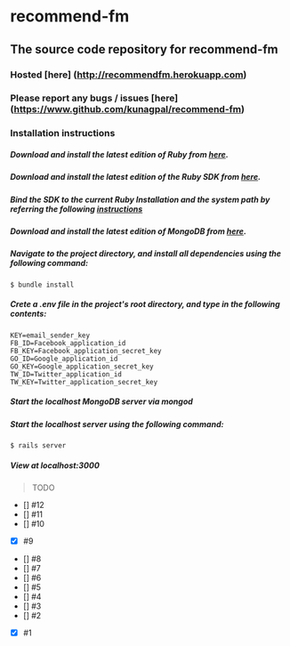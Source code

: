 # recommend-fm

## The source code repository for recommend-fm

### Hosted [here] (http://recommendfm.herokuapp.com)
### Please report any bugs / issues [here] (https://www.github.com/kunagpal/recommend-fm)
### Installation instructions

##### Download and install the latest edition of Ruby from [here](http://rubyinstaller.org/downloads/).
##### Download and install the latest edition of the Ruby SDK from [here](http://rubyinstaller.org/downloads/).
##### Bind the SDK to the current Ruby Installation and the system path by referring the following [instructions](https://github.com/oneclick/rubyinstaller/wiki/Development-Kit)
##### Download and install the latest edition of MongoDB from [here](https://www.mongodb.org/downloads#production).
##### Navigate to the project directory, and install all dependencies using the following command:

    $ bundle install
##### Crete a .env file in the project's root directory, and type in the following contents:

    KEY=email_sender_key
    FB_ID=Facebook_application_id
    FB_KEY=Facebook_application_secret_key
    GO_ID=Google_application_id
    GO_KEY=Google_application_secret_key
    TW_ID=Twitter_application_id
    TW_KEY=Twitter_application_secret_key
##### Start the localhost MongoDB server via mongod  
##### Start the localhost server using the following command:

    $ rails server
##### View at localhost:3000

> TODO

- [] #12
- [] #11
- [] #10
- [x] #9
- [] #8
- [] #7
- [] #6
- [] #5
- [] #4
- [] #3
- [] #2
- [x] #1